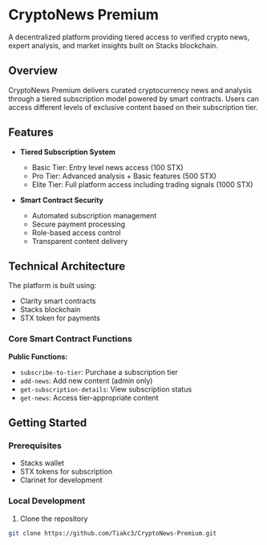  
# CryptoNews Premium

A decentralized platform providing tiered access to verified crypto news, expert analysis, and market insights built on Stacks blockchain.

## Overview

CryptoNews Premium delivers curated cryptocurrency news and analysis through a tiered subscription model powered by smart contracts. Users can access different levels of exclusive content based on their subscription tier.

## Features

- **Tiered Subscription System**
  - Basic Tier: Entry level news access (100 STX)
  - Pro Tier: Advanced analysis + Basic features (500 STX) 
  - Elite Tier: Full platform access including trading signals (1000 STX)

- **Smart Contract Security**
  - Automated subscription management
  - Secure payment processing
  - Role-based access control
  - Transparent content delivery

## Technical Architecture

The platform is built using:
- Clarity smart contracts
- Stacks blockchain
- STX token for payments

### Core Smart Contract Functions

**Public Functions:**
- `subscribe-to-tier`: Purchase a subscription tier
- `add-news`: Add new content (admin only)
- `get-subscription-details`: View subscription status
- `get-news`: Access tier-appropriate content

## Getting Started

### Prerequisites
- Stacks wallet
- STX tokens for subscription
- Clarinet for development

### Local Development
1. Clone the repository
```bash
git clone https://github.com/Tiakc3/CryptoNews-Premium.git
